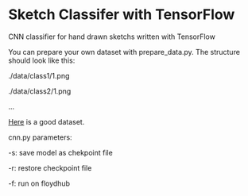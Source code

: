 # Sketch Classifer with TensorFlow

CNN classifier for hand drawn sketchs written with TensorFlow

You can prepare your own dataset with prepare_data.py. The structure should look like this:

./data/class1/1.png

./data/class2/1.png

...

[Here](http://sketchy.eye.gatech.edu/) is a good dataset.

cnn.py parameters:

-s: save model as chekpoint file

-r: restore checkpoint file

-f: run on floydhub



